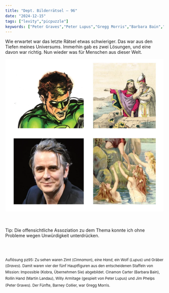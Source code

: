 ```yaml
---
title: "Dept. Bilderrätsel – 96"
date: "2024-12-15"
tags: ["levity","picpuzzle"]
keywords: ["Peter Graves","Peter Lupus","Gregg Morris","Barbara Bain","Martin Landau","Jens Harzer"]
---
```

Wie erwartet war das letzte Rätsel etwas schwieriger. Das war aus den Tiefen meines Universums. Immerhin gab es zwei Lösungen, und eine davon war richtig. Nun wieder was für Menschen aus dieser Welt.
<br/>

<img  src="/assets/img/picpuzzle/picpuzzle96.webp" alt="Bilderrätsel96">

<br/>
<br/>
<br/>

Tip: Die offensichtliche Assoziation zu dem Thema konnte ich ohne Probleme wegen Unwürdigkeit unterdrücken.

<br/>
<br/>

<sup>Auflösung pz95: Zu sehen waren Zimt (<i>Cinnamon</i>), eine <i>Hand</i>, ein Wolf (<i>Lupus</i>) und Gräber (<i>Graves</i>). Damit waren vier der fünf Hauptfiguren aus den entscheidenen Staffeln von Mission: Impossible (Kobra, Übernehmen Sie) abgebildet. Cinamon Carter (Barbara Bain), Rollin Hand (Martin Landau), Willy Armitage (gespielt von Peter Lupus) und Jim Phelps (Peter Graves). Der Fünfte, Barney Collier, war Gregg Morris.
<sup>
